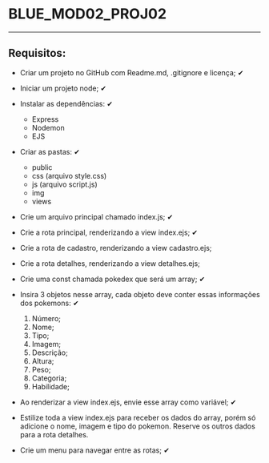 # BLUE_MOD02_PROJ02

---

## Requisitos:

+ Criar um projeto no GitHub com Readme.md, .gitignore e licença; ✔
+ Iniciar um projeto node; ✔
+ Instalar as dependências: ✔

    + Express
    + Nodemon
    + EJS

+ Criar as pastas: ✔

    + public
    + css (arquivo style.css)
    + js (arquivo script.js)
    + img
    + views

+ Crie um arquivo principal chamado index.js; ✔
+ Crie a rota principal, renderizando a view index.ejs; ✔
+ Crie a rota de cadastro, renderizando a view cadastro.ejs;
+ Crie a rota detalhes, renderizando a view detalhes.ejs;
+ Crie uma const chamada pokedex que será um array; ✔
+ Insira 3 objetos nesse array, cada objeto deve conter essas informações dos pokemons: ✔

    1. Número;
    2. Nome;
    3. Tipo;
    4. Imagem;
    5. Descrição;
    6. Altura;
    7. Peso;
    8. Categoria;
    9. Habilidade;

+ Ao renderizar a view index.ejs, envie esse array como variável; ✔
+ Estilize toda a view index.ejs para receber os dados do array, porém só adicione o nome, imagem e tipo do pokemon. Reserve os outros dados para a rota detalhes.
+ Crie um menu para navegar entre as rotas; ✔